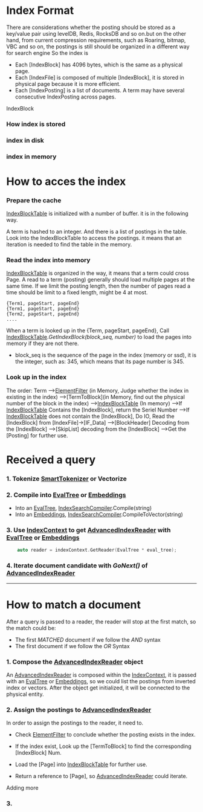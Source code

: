 # Index Format

There are considerations whether the posting should be stored as a key/value pair using levelDB, Redis, RocksDB and so on.but on the other hand, from current compression requirements, such as Roaring, bitmap, VBC and so on, the postings is still should be organized in a different way for search engine So the index is

* Each [IndexBlock] has 4096 bytes, which is the same as a physical page. 
* Each [IndexFile] is composed of multiple [IndexBlock], it is stored in physical page because it is more efficient. 
* Each [IndexPosting] is a list of documents. A term may have several consecutive IndexPosting across pages.  

IndexBlock
### How index is stored 
### index in disk
### index in memory

# How to acces the index
### Prepare the cache

[IndexBlockTable] is initialized with a number of buffer. it is in the following way. 

A term is hashed to an integer. And there is a list of postings in the table. Look into the IndexBlockTable to access the postings. it means that an iteration is needed to find the table in the memory. 


### Read the index into memory

[IndexBlockTable] is organized in the way, it means that a term could cross Page. A read to a term (posting) generally should load multiple pages at the same time. If we limit the posting length, then the number of pages read a time should be limit to a fixed length, might be 4 at most. 
    
    {Term1, pageStart, pageEnd}
    {Term1, pageStart, pageEnd}
    {Term2, pageStart, pageEnd}
    ....

When a term is looked up in the {Term, pageStart, pageEnd}, Call [IndexBlockTable]._GetIndexBlock(block_seq, number)_ to load the pages into memory if they are not there.

* block_seq is the sequence of the page in the index (memory or ssd), it is the integer, such as: 345, which means that its page number is 345. 
 
### Look up in the index
The order: 
    Term
    -->[ElementFilter] (in Memory, Judge whether the index in existing in the index) 
    -->[TermToBlock](in Memory, find out the physical number of the block in the index)
    -->[IndexBlockTable] (In memory)
        -->If [IndexBlockTable] Contains the [IndexBlock], return the Seriel Number
        -->If [IndexBlockTable] does not contain the [IndexBlock], Do IO, Read the [IndexBlock] from [IndexFile]->[IF_Data]
    -->[BlockHeader] Decoding from the [IndexBlock]
    -->[SkipList] decoding from the [IndexBlock]
    -->Get the [Posting] for further use. 


# Received a query
### 1. Tokenize [SmartTokenizer] or Vectorize 
### 2. Compile into [EvalTree] or [Embeddings]
* Into an [EvalTree], [IndexSearchCompiler].Compile(string)
* Into an [Embeddings], [IndexSearchCompiler].CompileToVector(string)
### 3. Use [IndexContext] to get [AdvancedIndexReader] with [EvalTree] or [Embeddings]
```c 
    auto reader = indexContext.GetReader(EvalTree * eval_tree);
```
### 4. Iterate document candidate with _GoNext()_ of [AdvancedIndexReader]  
---

# How to match a document

After a query is passed to a reader, the reader will stop at the first match, so the match could be:
* The first _MATCHED_ document if we follow the _AND_ syntax
* The first document if we follow the _OR_ Syntax  
### 1. Compose the [AdvancedIndexReader] object
An [AdvancedIndexReader] is composed within the [IndexContext], it is passed with an [EvalTree] or [Embeddings], so we could list the postings from inverted index or vectors. After the object get initialized, it will be connected to the physical entity. 

### 2. Assign the postings to  [AdvancedIndexReader]
In order to assign the postings to the reader, it need to. 
* Check [ElementFilter] to conclude whether the posting exists in the index. 
* If the index exist, Look up the [TermToBlock] to find the corresponding [IndexBlock] Num.



* Load the [Page] into [IndexBlockTable] for further use. 
* Return a reference to [Page], so [AdvancedIndexReader] could iterate.   

Adding more
### 3. 

[SmartTokenizer]: Tokenizer/SmartTokenizer.cpp
[IndexSearchCompiler]: Compiler/IndexSearchCompiler.h
[EvalTree]:Compiler/EvalExpression.h
[Embeddings]:Compiler/EvalExpression.h
[IndexSearchExecutor]: Executor/IndexSearchExecutor.h
[AdvancedIndexReader]: IndexAccess/AdvancedIndexReader.h
[ElementFilter]: IndexAccess/ElementFilter.h
[IndexContext]: IndexAccess/IndexContext.h
[IndexBlockTable]:IndexAccess/BlockTable.h


